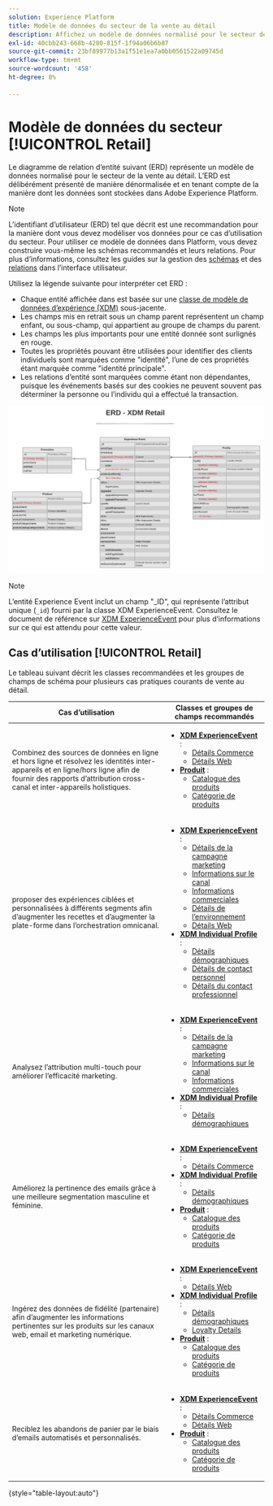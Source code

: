 ```yaml
---
solution: Experience Platform
title: Modèle de données du secteur de la vente au détail
description: Affichez un modèle de données normalisé pour le secteur de la vente au détail, compatible avec le modèle de données d’expérience (XDM) à utiliser dans Adobe Experience Platform.
exl-id: 40cbb243-668b-4280-815f-1f94a06b6b87
source-git-commit: 23bf89977b13a1f51e1ea7a0bb0561522a09745d
workflow-type: tm+mt
source-wordcount: '458'
ht-degree: 8%

---
```


# Modèle de données du secteur [!UICONTROL Retail]

Le diagramme de relation d’entité suivant (ERD) représente un modèle de données normalisé pour le secteur de la vente au détail. L’ERD est délibérément présenté de manière dénormalisée et en tenant compte de la manière dont les données sont stockées dans Adobe Experience Platform.

>[!NOTE]
>
>L’identifiant d’utilisateur (ERD) tel que décrit est une recommandation pour la manière dont vous devez modéliser vos données pour ce cas d’utilisation du secteur. Pour utiliser ce modèle de données dans Platform, vous devez construire vous-même les schémas recommandés et leurs relations. Pour plus d’informations, consultez les guides sur la gestion des [schémas](../../ui/resources/schemas.md) et des [relations](../../tutorials/relationship-ui.md) dans l’interface utilisateur.

Utilisez la légende suivante pour interpréter cet ERD :

* Chaque entité affichée dans est basée sur une [classe de modèle de données d’expérience (XDM)](../composition.md#class) sous-jacente.
* Les champs mis en retrait sous un champ parent représentent un champ enfant, ou sous-champ, qui appartient au groupe de champs du parent.
* Les champs les plus importants pour une entité donnée sont surlignés en rouge.
* Toutes les propriétés pouvant être utilisées pour identifier des clients individuels sont marquées comme &quot;identité&quot;, l’une de ces propriétés étant marquée comme &quot;identité principale&quot;.
* Les relations d’entité sont marquées comme étant non dépendantes, puisque les événements basés sur des cookies ne peuvent souvent pas déterminer la personne ou l’individu qui a effectué la transaction.

![Exemple d’ERD pour un modèle de données de commerce de détail](../../images/industries/retail.png)

>[!NOTE]
>
>L’entité Experience Event inclut un champ &quot;_ID&quot;, qui représente l’attribut unique (`_id`) fourni par la classe XDM ExperienceEvent. Consultez le document de référence sur [XDM ExperienceEvent](../../classes/experienceevent.md) pour plus d’informations sur ce qui est attendu pour cette valeur.

## Cas d’utilisation [!UICONTROL Retail]

Le tableau suivant décrit les classes recommandées et les groupes de champs de schéma pour plusieurs cas pratiques courants de vente au détail.

| Cas d’utilisation | Classes et groupes de champs recommandés |
| --- | --- |
| Combinez des sources de données en ligne et hors ligne et résolvez les identités inter-appareils et en ligne/hors ligne afin de fournir des rapports d’attribution cross-canal et inter-appareils holistiques. | <ul><li>**[XDM ExperienceEvent](../../classes/experienceevent.md)** :<ul><li>[Détails Commerce](../../field-groups/event/commerce-details.md)</li><li>[Détails Web](../../field-groups/event/web-details.md)</li></ul></li><li>**[Produit](../../classes/product.md)** :<ul><li>[Catalogue des produits](../../field-groups/product/product-catalog.md)</li><li>[Catégorie de produits](../../field-groups/product/product-category.md)</li></ul></li></ul> |
| proposer des expériences ciblées et personnalisées à différents segments afin d’augmenter les recettes et d’augmenter la plate-forme dans l’orchestration omnicanal. | <ul><li>**[XDM ExperienceEvent](../../classes/experienceevent.md)** :<ul><li>[Détails de la campagne marketing](../../field-groups/event/campaign-marketing-details.md)</li><li>[Informations sur le canal](../../field-groups/event/channel-details.md)</li><li>[Informations commerciales](../../field-groups/event/commerce-details.md)</li><li>[Détails de l’environnement](../../field-groups/event/environment-details.md)</li><li>[Détails Web](../../field-groups/event/web-details.md)</li></ul></li><li>**[XDM Individual Profile](../../classes/individual-profile.md)** :<ul><li>[Détails démographiques](../../field-groups/profile/demographic-details.md)</li><li>[Détails de contact personnel](../../field-groups/profile/personal-contact-details.md)</li><li>[Détails du contact professionnel](../../field-groups/profile/work-contact-details.md)</li></ul></li></ul> |
| Analysez l’attribution multi-touch pour améliorer l’efficacité marketing. | <ul><li>**[XDM ExperienceEvent](../../classes/experienceevent.md)** :<ul><li>[Détails de la campagne marketing](../../field-groups/event/campaign-marketing-details.md)</li><li>[Informations sur le canal](../../field-groups/event/channel-details.md)</li><li>[Informations commerciales](../../field-groups/event/commerce-details.md)</li></ul></li><li>**[XDM Individual Profile](../../classes/individual-profile.md)** :<ul><li>[Détails démographiques](../../field-groups/profile/demographic-details.md)</li></ul></li></ul> |
| Améliorez la pertinence des emails grâce à une meilleure segmentation masculine et féminine. | <ul><li>**[XDM ExperienceEvent](../../classes/experienceevent.md)** :<ul><li>[Détails Commerce](../../field-groups/event/commerce-details.md)</li></ul></li><li>**[XDM Individual Profile](../../classes/individual-profile.md)** :<ul><li>[Détails démographiques](../../field-groups/profile/demographic-details.md)</li></ul></li><li>**[Produit](../../classes/product.md)** :<ul><li>[Catalogue des produits](../../field-groups/product/product-catalog.md)</li><li>[Catégorie de produits](../../field-groups/product/product-category.md)</li></ul></li></ul> |
| Ingérez des données de fidélité (partenaire) afin d’augmenter les informations pertinentes sur les produits sur les canaux web, email et marketing numérique. | <ul><li>**[XDM ExperienceEvent](../../classes/experienceevent.md)** :<ul><li>[Détails Web](../../field-groups/event/web-details.md)</li></ul></li><li>**[XDM Individual Profile](../../classes/individual-profile.md)** :<ul><li>[Détails démographiques](../../field-groups/profile/demographic-details.md)</li><li>[Loyalty Details](../../field-groups/profile/loyalty-details.md)</li></ul></li><li>**[Produit](../../classes/product.md)** :<ul><li>[Catalogue des produits](../../field-groups/product/product-catalog.md)</li><li>[Catégorie de produits](../../field-groups/product/product-category.md)</li></ul></li></ul> |
| Reciblez les abandons de panier par le biais d’emails automatisés et personnalisés. | <ul><li>**[XDM ExperienceEvent](../../classes/experienceevent.md)** :<ul><li>[Détails Commerce](../../field-groups/event/commerce-details.md)</li><li>[Détails Web](../../field-groups/event/web-details.md)</li></ul></li><li>**[Produit](../../classes/product.md)** :<ul><li>[Catalogue des produits](../../field-groups/product/product-catalog.md)</li><li>[Catégorie de produits](../../field-groups/product/product-category.md)</li></ul></li></ul> |

{style="table-layout:auto"}
